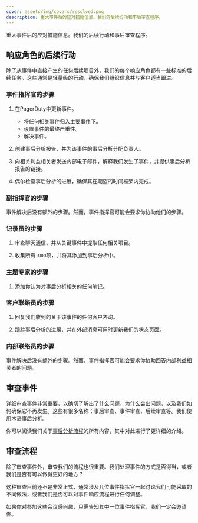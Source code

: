 ```yaml
---
cover: assets/img/covers/resolved.png
description: 重大事件后的应对措施信息。我们的后续行动和事后审查程序。
---
```

重大事件后的应对措施信息。我们的后续行动和事后审查程序。

## 响应角色的后续行动
除了从事件中直接产生的任何后续项目外，我们的每个响应角色都有一些标准的后续任务。这些通常是轻量级的行动，确保我们组织信息并与客户适当跟进。

### 事件指挥官的步骤

1. 在PagerDuty中更新事件。
    * 将任何相关事件归入主要事件下。
    * 设置事件的最终严重性。
    * 解决事件。

1. 创建事后分析报告，并为该事件的事后分析分配负责人。

1. 向相关利益相关者发送内部电子邮件，解释我们发生了事件，并提供事后分析报告的链接。

1. 偶尔检查事后分析的进展，确保其在期望的时间框架内完成。

### 副指挥官的步骤
事件解决后没有额外的步骤。然而，事件指挥官可能会要求你协助他们的步骤。

### 记录员的步骤

1. 审查聊天通信，并从关键事件中提取任何相关项目。

1. 收集所有`TODO`项，并将其添加到事后分析中。

### 主题专家的步骤

1. 添加你认为对事后分析相关的任何笔记。

### 客户联络员的步骤

1. 回复我们收到的关于该事件的任何客户咨询。

1. 跟踪事后分析的进展，并在外部消息可用时更新我们的状态页面。

### 内部联络员的步骤
事件解决后没有额外的步骤。然而，事件指挥官可能会要求你协助回答内部利益相关者的问题。

## 审查事件
详细审查事件非常重要，以确切了解出了什么问题，为什么会出问题，以及我们如何确保它不再发生。这些有很多名称；事后审查、事件审查、后续审查等。我们使用术语事后分析。

你可以阅读我们关于[事后分析流程](post_mortem_process.md)的所有内容，其中对此进行了更详细的介绍。

## 审查流程
除了审查事件外，审查我们的流程也很重要。我们处理事件的方式是否得当，或者我们是否有可以做得更好的地方？

这种审查目前还不是非常正式，通常涉及几位事件指挥官一起讨论我们可能采取的不同做法，或者我们是否可以对事件响应流程进行任何调整。

如果你对参加这些会议感兴趣，只需告知其中一位事件指挥官，我们一定会邀请你。